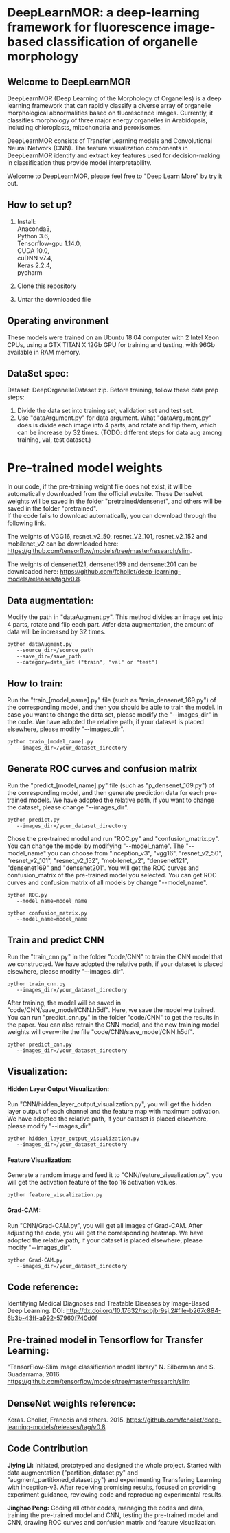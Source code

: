 # DeepLearnMOR: a deep-learning framework for fluorescence image-based classification of organelle morphology

## Welcome to DeepLearnMOR
DeepLearnMOR (Deep Learning of the Morphology of Organelles) is a deep learning framework that can rapidly classify a diverse array of organelle morphological abnormalities based on fluorescence images. Currently, it classifies morphology of three major energy organelles in Arabidopsis, including chloroplasts, mitochondria and peroxisomes. 

DeepLearnMOR consists of Transfer Learning models and Convolutional Neural Network (CNN). The feature visualization components in DeepLearnMOR identify and extract key features used for decision-making in classification thus provide model interpretability. 

Welcome to DeepLearnMOR, please feel free to "Deep Learn More" by try it out. 

## How to set up?
1) Install:<br/>
   Anaconda3,<br/>
   Python 3.6,<br/>
   Tensorflow-gpu 1.14.0,<br/>
   CUDA 10.0,<br/>
   cuDNN v7.4,<br/>
   Keras 2.2.4,<br/>
   pycharm

2) Clone this repository

3) Untar the downloaded file

## Operating environment
These models were trained on an Ubuntu 18.04 computer with 2 Intel Xeon CPUs, using a GTX TITAN X 12Gb GPU for training and testing, with 96Gb available in RAM memory.

## DataSet spec:
Dataset: DeepOrganelleDataset.zip. 
Before training, follow these data prep steps:
1) Divide the data set into training set, validation set and test set. 
2) Use "dataArgument.py" for data argument. What "dataArgument.py" does is divide each image into 4 parts, and rotate and flip them, which can be increase by 32 times. (TODO: different steps for data aug among training, val, test dataset.)

# Pre-trained model weights
In our code, if the pre-training weight file does not exist, it will be automatically downloaded from the official website. These DenseNet weights will be saved in the folder "pretrained/densenet", and others will be saved in the folder "pretrained".<br/>
If the code fails to download automatically, you can download through the following link.

The weights of VGG16, resnet_v2_50, resnet_V2_101, resnet_v2_152 and mobilenet_v2 can be downloaded here: https://github.com/tensorflow/models/tree/master/research/slim.

The weights of densenet121, densenet169 and densenet201 can be downloaded here: https://github.com/fchollet/deep-learning-models/releases/tag/v0.8.

## Data augmentation:
Modify the path in "dataAugment.py". This method divides an image set into 4 parts, rotate and flip each part. Atfer data augmentation, the amount of data will be increased by 32 times.
```
python dataAugment.py
   --source_dir=/source_path
   --save_dir=/save_path
   --category=data_set ("train", "val" or "test")
```

## How to train:
Run the "train_[model_name].py" file (such as "train_densenet_169.py") of the corresponding model, and then you should be able to train the model. 
In case you want to change the data set, please modify the "--images_dir" in the code. We have adopted the relative path, if your dataset is placed elsewhere, please modify "--images_dir".
```
python train_[model_name].py
   --images_dir=/your_dataset_directory
```

## Generate ROC curves and confusion matrix
Run the "predict_[model_name].py" file (such as "p_densenet_169.py") of the corresponding model, and then generate prediction data for each pre-trained models. 
We have adopted the relative path, if you want to change the dataset, please change "--images_dir".
```
python predict.py
   --images_dir=/your_dataset_directory
```
Chose the pre-trained model and run "ROC.py" and "confusion_matrix.py". You can change the model by modifying "--model_name".
The "--model_name" you can choose from "inception_v3", "vgg16", "resnet_v2_50", "resnet_v2_101", "resnet_v2_152", "mobilenet_v2", "densenet121", "densenet169" and "densenet201".
You will get the ROC curves and confusion_matrix of the pre-trained model you selected. 
You can get ROC curves and confusion matrix of all models by change "--model_name".
```
python ROC.py 
   --model_name=model_name
```
```
python confusion_matrix.py 
   --model_name=model_name
```

## Train and predict CNN
Run the "train_cnn.py" in the folder "code/CNN" to train the CNN model that we constructed. We have adopted the relative path, if your dataset is placed elsewhere, please modify "--images_dir".
```
python train_cnn.py 
   --images_dir=/your_dataset_directory
```
After training, the model will be saved in "code/CNN/save_model/CNN.h5df". Here, we save the model we trained. You can run "predict_cnn.py" in the folder "code/CNN" to get the results in the paper.
You can also retrain the CNN model, and the new training model weights will overwrite the file "code/CNN/save_model/CNN.h5df".
```
python predict_cnn.py 
   --images_dir=/your_dataset_directory
```

## Visualization:
#### Hidden Layer Output Visualization:
Run "CNN/hidden_layer_output_visualization.py", you will get the hidden layer output of each channel and the feature map with maximum activation. We have adopted the relative path, if your dataset is placed elsewhere, please modify "--images_dir".
```
python hidden_layer_output_visualization.py
   --images_dir=/your_dataset_directory
```

#### Feature Visualization:
Generate a random image and feed it to "CNN/feature_visualization.py", you will get the activation feature of the top 16 activation values.
```
python feature_visualization.py
```

#### Grad-CAM:
Run "CNN/Grad-CAM.py", you will get all images of Grad-CAM. After adjusting the code, you will get the corresponding heatmap. We have adopted the relative path, if your dataset is placed elsewhere, please modify "--images_dir".
```
python Grad-CAM.py
   --images_dir=/your_dataset_directory
```

## Code reference:
Identifying Medical Diagnoses and Treatable Diseases by Image-Based Deep Learning.
DOI: http://dx.doi.org/10.17632/rscbjbr9sj.2#file-b267c884-6b3b-43ff-a992-57960f740d0f

## Pre-trained model in Tensorflow for Transfer Learning:
"TensorFlow-Slim image classification model library" N. Silberman and S. Guadarrama, 2016.
https://github.com/tensorflow/models/tree/master/research/slim

## DenseNet weights reference:
Keras. Chollet, Francois and others. 2015.
https://github.com/fchollet/deep-learning-models/releases/tag/v0.8


## Code Contribution
**Jiying Li:** Initiated, prototyped and designed the whole project. Started with data augmentation ("partition_dataset.py" and "augment_partitioned_dataset.py") and experimenting Transfering Learning with inception-v3. After receiving promising results, focused on providing experiment guidance, reviewing code and reproducing experimental results.

**Jinghao Peng:** Coding all other codes, managing the codes and data, training the pre-trained model and CNN, testing the pre-trained model and CNN,
drawing ROC curves and confusion matrix and feature visualization.
